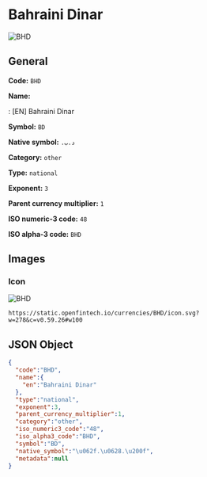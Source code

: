
# Bahraini Dinar 
![BHD](https://static.openfintech.io/currencies/BHD/icon.svg?w=278&c=v0.59.26#w100)  

## General 
 
**Code:** `BHD` 
 
**Name:** 
 
:	[EN] Bahraini Dinar 
 
**Symbol:** `BD` 
 
**Native symbol:** `د.ب.‏` 
 
**Category:** `other` 
 
**Type:** `national` 
 
**Exponent:** `3` 
 
**Parent currency multiplier:** `1` 
 
**ISO numeric-3 code:** `48` 
 
**ISO alpha-3 code:** `BHD` 
 

## Images 

### Icon 
 
![BHD](https://static.openfintech.io/currencies/BHD/icon.svg?w=278&c=v0.59.26#w100)  

```
https://static.openfintech.io/currencies/BHD/icon.svg?w=278&c=v0.59.26#w100
```  

## JSON Object 

```json
{
  "code":"BHD",
  "name":{
    "en":"Bahraini Dinar"
  },
  "type":"national",
  "exponent":3,
  "parent_currency_multiplier":1,
  "category":"other",
  "iso_numeric3_code":"48",
  "iso_alpha3_code":"BHD",
  "symbol":"BD",
  "native_symbol":"\u062f.\u0628.\u200f",
  "metadata":null
}
```  
